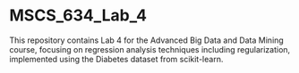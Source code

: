 # MSCS_634_Lab_4
This repository contains Lab 4 for the Advanced Big Data and Data Mining course, focusing on regression analysis techniques including regularization, implemented using the Diabetes dataset from scikit-learn.
